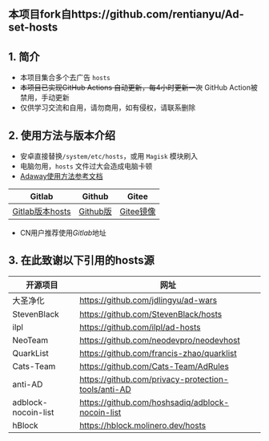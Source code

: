 
## 本项目fork自https://github.com/rentianyu/Ad-set-hosts

## 1. 简介

- 本项目集合多个去广告 `hosts`
- ~~本项目已实现GitHub Actions 自动更新，每4小时更新一次~~ GitHub Action被禁用，手动更新
- 仅供学习交流和自用，请勿商用，如有侵权，请联系删除

## 2. 使用方法与版本介绍

- 安卓直接替换`/system/etc/hosts`，或用 `Magisk` 模块刷入
- 电脑勿用，`hosts` 文件过大会造成电脑卡顿
- [Adaway使用方法参考文档](docs/HowToUseAdAway.md)


|  Gitlab | Github | Gitee
|-|-|-|
| [Gitlab版本hosts](https://gitlab.com/rainmor/Adhosts-block/-/raw/master/hosts) | [Github版](https://raw.githubusercontent.com/shiqianwei0508/Adhosts-block/master/hosts) | [Gitee镜像](https://gitee.com/fish_cat/Adhosts-block/raw/master/hosts) | 

- CN用户推荐使用*Gitlab*地址

## 3. 在此致谢以下引用的hosts源


开源项目 | 网址
-|-
大圣净化 | https://github.com/jdlingyu/ad-wars 
StevenBlack | https://github.com/StevenBlack/hosts
ilpl | https://github.com/ilpl/ad-hosts
NeoTeam | https://github.com/neodevpro/neodevhost
QuarkList | https://github.com/francis-zhao/quarklist
Cats-Team | https://github.com/Cats-Team/AdRules
anti-AD | https://github.com/privacy-protection-tools/anti-AD
adblock-nocoin-list | https://github.com/hoshsadiq/adblock-nocoin-list
hBlock |https://hblock.molinero.dev/hosts 
